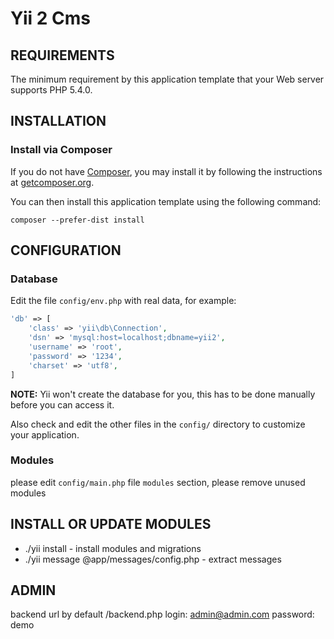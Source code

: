 Yii 2 Cms
================================

REQUIREMENTS
------------

The minimum requirement by this application template that your Web server supports PHP 5.4.0.


INSTALLATION
------------

### Install via Composer

If you do not have [Composer](http://getcomposer.org/), you may install it by following the instructions
at [getcomposer.org](http://getcomposer.org/doc/00-intro.md#installation-nix).

You can then install this application template using the following command:

~~~
composer --prefer-dist install
~~~

CONFIGURATION
-------------

### Database

Edit the file `config/env.php` with real data, for example:

```php
'db' => [
	'class' => 'yii\db\Connection',
	'dsn' => 'mysql:host=localhost;dbname=yii2',
	'username' => 'root',
	'password' => '1234',
	'charset' => 'utf8',
]
```

**NOTE:** Yii won't create the database for you, this has to be done manually before you can access it.

Also check and edit the other files in the `config/` directory to customize your application.

### Modules

please edit `config/main.php` file `modules` section, please remove unused modules


INSTALL OR UPDATE MODULES
-------------------------

  * ./yii install - install modules and migrations
  * ./yii message @app/messages/config.php - extract messages
  
ADMIN
-----
backend url by default /backend.php login: admin@admin.com password: demo
